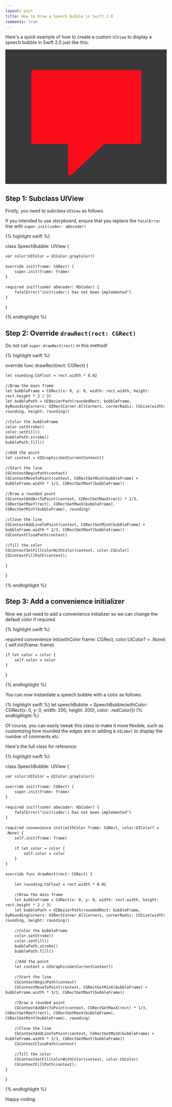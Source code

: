 ```yaml
---
layout: post
title: How to Draw a Speech Bubble in Swift 2.0
comments: true
---
```


Here's a quick example of how to create a custom `UIView` to display a speech bubble in Swift 2.0 just like this:

![swift uiview speech bubble](/assets/swift-speech-bubble.png)

## Step 1: Subclass UIView

Firstly, you need to subclass `UIView` as follows.

If you intended to use *storyboard*, ensure that you replace the `fatalError` line with `super.init(coder: aDecoder)`

{% highlight swift %}

class SpeechBubble: UIView {

    var color:UIColor = UIColor.grayColor()

    override init(frame: CGRect) {
        super.init(frame: frame)
    }

    required init?(coder aDecoder: NSCoder) {
        fatalError("init(coder:) has not been implemented")
    }
}

{% endhighlight %}

## Step 2: Override `drawRect(rect: CGRect)`

<!--more-->

Do *not* call `super.drawRect(rect)` in this method!

{% highlight swift %}

  override func drawRect(rect: CGRect) {

    let rounding:CGFloat = rect.width * 0.02

    //Draw the main frame
    let bubbleFrame = CGRect(x: 0, y: 0, width: rect.width, height: rect.height * 2 / 3)
    let bubblePath = UIBezierPath(roundedRect: bubbleFrame, byRoundingCorners: UIRectCorner.AllCorners, cornerRadii: CGSize(width: rounding, height: rounding))

    //Color the bubbleFrame
    color.setStroke()
    color.setFill()
    bubblePath.stroke()
    bubblePath.fill()

    //Add the point
    let context = UIGraphicsGetCurrentContext()

    //Start the line
    CGContextBeginPath(context)
    CGContextMoveToPoint(context, CGRectGetMinX(bubbleFrame) + bubbleFrame.width * 1/3, CGRectGetMaxY(bubbleFrame))

    //Draw a rounded point
    CGContextAddArcToPoint(context, CGRectGetMaxX(rect) * 1/3, CGRectGetMaxY(rect), CGRectGetMaxX(bubbleFrame), CGRectGetMinY(bubbleFrame), rounding)

    //Close the line
    CGContextAddLineToPoint(context, CGRectGetMinX(bubbleFrame) + bubbleFrame.width * 2/3, CGRectGetMaxY(bubbleFrame))
    CGContextClosePath(context)

    //fill the color
    CGContextSetFillColorWithColor(context, color.CGColor)
    CGContextFillPath(context);

    }
 }

{% endhighlight %}

## Step 3: Add a convenience initializer

Now we just need to add a convenience initializer so we can change the default color if required.

{% highlight swift %}

 required convenience init(withColor frame: CGRect, color:UIColor? = .None) {
    self.init(frame: frame)

    if let color = color {
        self.color = color
    }
 }

{% endhighlight %}

You can now instantiate a speech bubble with a color as follows:

{% highlight swift %} let speechBubble = SpeechBubble(withColor: CGRect(x: 0, y: 0, width: 200, height: 200), color: .redColor()) {% endhighlight %}

Of course, you can easily tweak this class to make it more flexible, such as customizing how rounded the edges are or adding a `UILabel` to display the number of comments etc.

Here's the full class for reference:

{% highlight swift %}

class SpeechBubble: UIView {

    var color:UIColor = UIColor.grayColor()

    override init(frame: CGRect) {
        super.init(frame: frame)
    }

    required init?(coder aDecoder: NSCoder) {
        fatalError("init(coder:) has not been implemented")
    }

    required convenience init(withColor frame: CGRect, color:UIColor? = .None) {
        self.init(frame: frame)

        if let color = color {
            self.color = color
        }
    }

    override func drawRect(rect: CGRect) {

        let rounding:CGFloat = rect.width * 0.02

        //Draw the main frame
        let bubbleFrame = CGRect(x: 0, y: 0, width: rect.width, height: rect.height * 2 / 3)
        let bubblePath = UIBezierPath(roundedRect: bubbleFrame, byRoundingCorners: UIRectCorner.AllCorners, cornerRadii: CGSize(width: rounding, height: rounding))

        //Color the bubbleFrame
        color.setStroke()
        color.setFill()
        bubblePath.stroke()
        bubblePath.fill()

        //Add the point
        let context = UIGraphicsGetCurrentContext()

        //Start the line
        CGContextBeginPath(context)
        CGContextMoveToPoint(context, CGRectGetMinX(bubbleFrame) + bubbleFrame.width * 1/3, CGRectGetMaxY(bubbleFrame))

        //Draw a rounded point
        CGContextAddArcToPoint(context, CGRectGetMaxX(rect) * 1/3, CGRectGetMaxY(rect), CGRectGetMaxX(bubbleFrame), CGRectGetMinY(bubbleFrame), rounding)

        //Close the line
        CGContextAddLineToPoint(context, CGRectGetMinX(bubbleFrame) + bubbleFrame.width * 2/3, CGRectGetMaxY(bubbleFrame))
        CGContextClosePath(context)

        //fill the color
        CGContextSetFillColorWithColor(context, color.CGColor)
        CGContextFillPath(context);
    }
}

{% endhighlight %}

Happy coding.